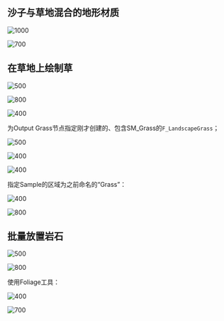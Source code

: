 ## 沙子与草地混合的地形材质

![1000](https://pic-1315225359.cos.ap-shanghai.myqcloud.com/20231010171309.png)

![700](https://pic-1315225359.cos.ap-shanghai.myqcloud.com/20231010171908.png)



## 在草地上绘制草

![500](https://pic-1315225359.cos.ap-shanghai.myqcloud.com/20231010171359.png)

![800](https://pic-1315225359.cos.ap-shanghai.myqcloud.com/20231010171442.png)

![400](https://pic-1315225359.cos.ap-shanghai.myqcloud.com/20231010171617.png)

为Output Grass节点指定刚才创建的、包含SM_Grass的`F_LandscapeGrass`；

![500](https://pic-1315225359.cos.ap-shanghai.myqcloud.com/20231010171740.png)

![400](https://pic-1315225359.cos.ap-shanghai.myqcloud.com/20231010172127.png)

![400](https://pic-1315225359.cos.ap-shanghai.myqcloud.com/20231010172206.png)

指定Sample的区域为之前命名的“Grass”：

![400](https://pic-1315225359.cos.ap-shanghai.myqcloud.com/20231010172503.png)

![800](https://pic-1315225359.cos.ap-shanghai.myqcloud.com/20231010172609.png)


## 批量放置岩石

![500](https://pic-1315225359.cos.ap-shanghai.myqcloud.com/20231010182402.png)

![800](https://pic-1315225359.cos.ap-shanghai.myqcloud.com/20231010182622.png)

使用Foliage工具：

![400](https://pic-1315225359.cos.ap-shanghai.myqcloud.com/20231010183113.png)

![700](https://pic-1315225359.cos.ap-shanghai.myqcloud.com/20231010183257.png)
